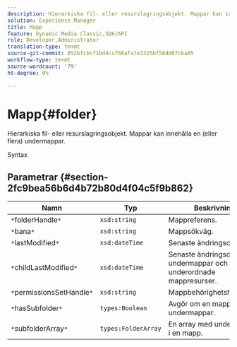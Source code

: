 ```yaml
---
description: Hierarkiska fil- eller resurslagringsobjekt. Mappar kan innehålla en (eller flera) undermappar.
solution: Experience Manager
title: Mapp
feature: Dynamic Media Classic,SDK/API
role: Developer,Administrator
translation-type: tm+mt
source-git-commit: 052bfcbcf1bd4ccf60afa7e3325bf58dd07cba85
workflow-type: tm+mt
source-wordcount: '79'
ht-degree: 0%

---
```



# Mapp{#folder}

Hierarkiska fil- eller resurslagringsobjekt. Mappar kan innehålla en (eller flera) undermappar.

Syntax

## Parametrar {#section-2fc9bea56b6d4b72b80d4f04c5f9b862}

| Namn | Typ | Beskrivning |
|---|---|---|
| `*`folderHandle`*` | `xsd:string` | Mappreferens. |
| `*`bana`*` | `xsd:string` | Mappsökväg. |
| `*`lastModified`*` | `xsd:dateTime` | Senaste ändringsdatum. |
| `*`childLastModified`*` | `xsd:dateTime` | Senaste ändringsdatum för undermappar och underordnade mappresurser. |
| `*`permissionsSetHandle`*` | `xsd:string` | Mappbehörighetshantering. |
| `*`hasSubfolder`*` | `types:Boolean` | Avgör om en mapp har undermappar. |
| `*`subfolderArray`*` | `types:FolderArray` | En array med undermappar i en mapp. |

